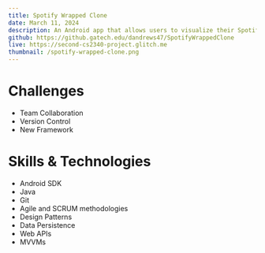 ```yaml
---
title: Spotify Wrapped Clone
date: March 11, 2024
description: An Android app that allows users to visualize their Spotify listening data under various settings.
github: https://github.gatech.edu/dandrews47/SpotifyWrappedClone
live: https://second-cs2340-project.glitch.me
thumbnail: /spotify-wrapped-clone.png
---
```


# Challenges
- Team Collaboration
- Version Control
- New Framework
# Skills & Technologies
- Android SDK
- Java
- Git
- Agile and SCRUM methodologies
- Design Patterns
- Data Persistence
- Web APIs
- MVVMs
